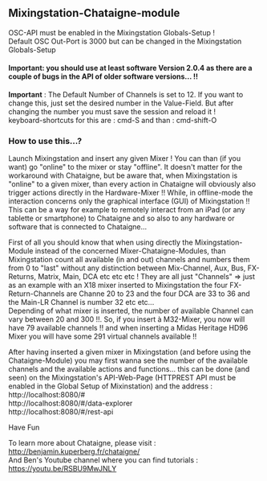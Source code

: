 ## Mixingstation-Chataigne-module

OSC-API must be enabled in the Mixingstation Globals-Setup !    
Default OSC Out-Port is 3000 but can be changed in the Mixingstation Globals-Setup 

#### Important: you should use at least  software Version 2.0.4 as there are a couple of bugs in the API of older software versions... !!

**Important** : The Default Number of Channels is set to 12. If you want to change this, just set the desired number in the Value-Field. But after changing the number you must save the session and reload it !   
keyboard-shortcuts for this are :  cmd-S and than : cmd-shift-O   

###  How to use this...?  
Launch Mixingstation and insert any given Mixer ! You can than (if you want) go "online" to the mixer  or stay "offline". It doesn't matter for the workaround with Chataigne, but be aware that, when Mixingstation is "online" to a given mixer, than every action in Chataigne will obviously also trigger actions directly  in the Hardware-Mixer !! While, in offline-mode the interaction concerns only the graphical interface (GUI) of Mixingstation !!    
This can be a way for example to remotely interact from an iPad (or any tablette or smartphone) to Chataigne and so also to any hardware or software that is connected to Chataigne...   

First of all you should know that when using directly the Mixingstation-Module instead of the concerned Mixer-Chataigne-Modules, than Mixingstation count all available (in and out) channels and numbers them from 0 to "last" without any distinction between Mix-Channel, Aux, Bus, FX-Returns, Matrix, Main, DCA etc etc etc ! They are all just "Channels" => just as an example with an X18 mixer inserted to Mixingstation the four FX-Return-Channels are Channe 20 to 23 and the four DCA are 33 to 36 and the Main-LR Channel is number 32 etc etc...   
Depending of what mixer is inserted, the number of available Channel can vary between 20 and 300 !!. So, if you insert à M32-Mixer, you now will have 79 available channels !! and when inserting a Midas Heritage HD96 Mixer you will have some 291 virtual channels available !!

After having inserted a given mixer in Mixingstation (and before using the Chataigne-Module) you may first wanna see the number of the available channels and the available actions and functions... this can be done (and seen) on the Mixingstation's API-Web-Page (HTTPREST API must be enabled in the Global Setup of Mixinstation) and the address  :   
http://localhost:8080/#   
http://localhost:8080/#/data-explorer   
http://localhost:8080/#/rest-api    

Have Fun    

To learn more about Chataigne, please visit : http://benjamin.kuperberg.fr/chataigne/    
And Ben's Youtube channel where you can find tutorials : https://youtu.be/RSBU9MwJNLY
